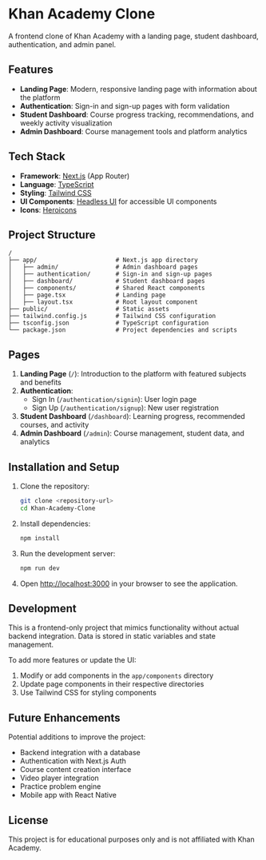 # Khan Academy Clone

A frontend clone of Khan Academy with a landing page, student dashboard, authentication, and admin panel.

## Features

- **Landing Page**: Modern, responsive landing page with information about the platform
- **Authentication**: Sign-in and sign-up pages with form validation
- **Student Dashboard**: Course progress tracking, recommendations, and weekly activity visualization
- **Admin Dashboard**: Course management tools and platform analytics

## Tech Stack

- **Framework**: [Next.js](https://nextjs.org/) (App Router)
- **Language**: [TypeScript](https://www.typescriptlang.org/)
- **Styling**: [Tailwind CSS](https://tailwindcss.com/) 
- **UI Components**: [Headless UI](https://headlessui.com/) for accessible UI components
- **Icons**: [Heroicons](https://heroicons.com/)

## Project Structure

```
/
├── app/                      # Next.js app directory
│   ├── admin/                # Admin dashboard pages
│   ├── authentication/       # Sign-in and sign-up pages
│   ├── dashboard/            # Student dashboard pages
│   ├── components/           # Shared React components
│   ├── page.tsx              # Landing page
│   ├── layout.tsx            # Root layout component
├── public/                   # Static assets
├── tailwind.config.js        # Tailwind CSS configuration
├── tsconfig.json             # TypeScript configuration
└── package.json              # Project dependencies and scripts
```

## Pages

1. **Landing Page** (`/`): Introduction to the platform with featured subjects and benefits
2. **Authentication**:
   - Sign In (`/authentication/signin`): User login page
   - Sign Up (`/authentication/signup`): New user registration
3. **Student Dashboard** (`/dashboard`): Learning progress, recommended courses, and activity
4. **Admin Dashboard** (`/admin`): Course management, student data, and analytics

## Installation and Setup

1. Clone the repository:
   ```bash
   git clone <repository-url>
   cd Khan-Academy-Clone
   ```

2. Install dependencies:
   ```bash
   npm install
   ```

3. Run the development server:
   ```bash
   npm run dev
   ```

4. Open [http://localhost:3000](http://localhost:3000) in your browser to see the application.

## Development

This is a frontend-only project that mimics functionality without actual backend integration. Data is stored in static variables and state management.

To add more features or update the UI:

1. Modify or add components in the `app/components` directory
2. Update page components in their respective directories
3. Use Tailwind CSS for styling components

## Future Enhancements

Potential additions to improve the project:

- Backend integration with a database
- Authentication with Next.js Auth
- Course content creation interface
- Video player integration
- Practice problem engine
- Mobile app with React Native

## License

This project is for educational purposes only and is not affiliated with Khan Academy. 